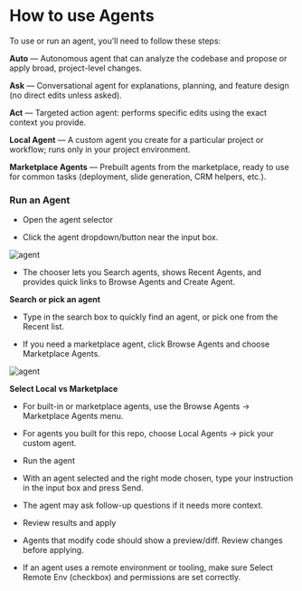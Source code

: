 # How to use  Agents
To use or run an agent, you’ll need to follow these steps:

**Auto** — Autonomous agent that can analyze the codebase and propose or apply broad, project-level changes.

**Ask** — Conversational agent for explanations, planning, and feature design (no direct edits unless asked).

**Act** — Targeted action agent: performs specific edits using the exact context you provide.

**Local Agent** — A custom agent you create for a particular project or workflow; runs only in your project environment.

**Marketplace Agents** — Prebuilt agents from the marketplace, ready to use for common tasks (deployment, slide generation, CRM helpers, etc.).



### Run an Agent

- Open the agent selector

- Click the agent dropdown/button near the input box.

![agent](/agents/2.png)

- The chooser lets you Search agents, shows Recent Agents, and provides quick links to Browse Agents and Create Agent.

**Search or pick an agent**

- Type in the search box to quickly find an agent, or pick one from the Recent list.

- If you need a marketplace agent, click Browse Agents and choose Marketplace Agents.

![agent](/agents/4.png)

**Select Local vs Marketplace**

- For built-in or marketplace agents, use the Browse Agents → Marketplace Agents menu.

- For agents you built for this repo, choose Local Agents → pick your custom agent.

- Run the agent

- With an agent selected and the right mode chosen, type your instruction in the input box and press Send.

- The agent may ask follow-up questions if it needs more context.

- Review results and apply

- Agents that modify code should show a preview/diff. Review changes before applying.

- If an agent uses a remote environment or tooling, make sure Select Remote Env (checkbox) and permissions are set correctly.




<!-- To use or run an agent, you’ll need to follow these steps:

- **Auto**: Acts as a universal agent—Codebolt will autonomously understand your codebase and make broad, codebase-wide changes as needed.
- **Ask**: Get explanations, answers, and feature planning help from the AI about your codebase.
- **Act**: Make targeted edits using only the specific context you provide.
- **Local Agent**: Create a custom agent tailored to your unique workflows.

### How to use Agent From Agent Marketplace 
if we want to use specific agent from marketplace, there are many agent available in Agent marketplace, so click on Browse Agent and then listing down the all agent of marketplace so now we can select and use it 

### How to Use Local Agent 

if you want to use local agent that you are created agent for this project so you can click on agent selection button and  -->